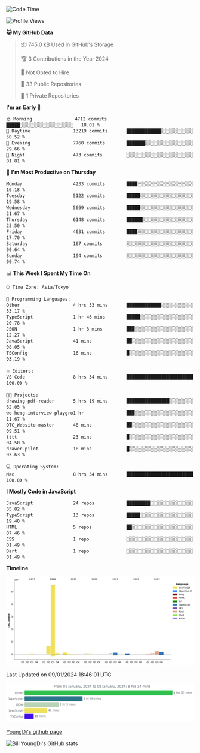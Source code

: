 <!--START_SECTION:waka-->
![Code Time](http://img.shields.io/badge/Code%20Time-302%20hrs%2031%20mins-blue)

![Profile Views](http://img.shields.io/badge/Profile%20Views-0-blue)

**🐱 My GitHub Data** 

> 📦 745.0 kB Used in GitHub's Storage 
 > 
> 🏆 3 Contributions in the Year 2024
 > 
> 🚫 Not Opted to Hire
 > 
> 📜 33 Public Repositories 
 > 
> 🔑 1 Private Repositories 
 > 
**I'm an Early 🐤** 

```text
🌞 Morning                4712 commits        █████░░░░░░░░░░░░░░░░░░░░   18.01 % 
🌆 Daytime                13219 commits       █████████████░░░░░░░░░░░░   50.52 % 
🌃 Evening                7760 commits        ███████░░░░░░░░░░░░░░░░░░   29.66 % 
🌙 Night                  473 commits         ░░░░░░░░░░░░░░░░░░░░░░░░░   01.81 % 
```
📅 **I'm Most Productive on Thursday** 

```text
Monday                   4233 commits        ████░░░░░░░░░░░░░░░░░░░░░   16.18 % 
Tuesday                  5122 commits        █████░░░░░░░░░░░░░░░░░░░░   19.58 % 
Wednesday                5669 commits        █████░░░░░░░░░░░░░░░░░░░░   21.67 % 
Thursday                 6148 commits        ██████░░░░░░░░░░░░░░░░░░░   23.50 % 
Friday                   4631 commits        ████░░░░░░░░░░░░░░░░░░░░░   17.70 % 
Saturday                 167 commits         ░░░░░░░░░░░░░░░░░░░░░░░░░   00.64 % 
Sunday                   194 commits         ░░░░░░░░░░░░░░░░░░░░░░░░░   00.74 % 
```


📊 **This Week I Spent My Time On** 

```text
🕑︎ Time Zone: Asia/Tokyo

💬 Programming Languages: 
Other                    4 hrs 33 mins       █████████████░░░░░░░░░░░░   53.17 % 
TypeScript               1 hr 46 mins        █████░░░░░░░░░░░░░░░░░░░░   20.78 % 
JSON                     1 hr 3 mins         ███░░░░░░░░░░░░░░░░░░░░░░   12.27 % 
JavaScript               41 mins             ██░░░░░░░░░░░░░░░░░░░░░░░   08.05 % 
TSConfig                 16 mins             █░░░░░░░░░░░░░░░░░░░░░░░░   03.19 % 

🔥 Editors: 
VS Code                  8 hrs 34 mins       █████████████████████████   100.00 % 

🐱‍💻 Projects: 
drawing-pdf-reader       5 hrs 19 mins       ████████████████░░░░░░░░░   62.05 % 
wo-heng-interview-playgro1 hr                ███░░░░░░░░░░░░░░░░░░░░░░   11.67 % 
OTC_Website-master       48 mins             ██░░░░░░░░░░░░░░░░░░░░░░░   09.51 % 
tttt                     23 mins             █░░░░░░░░░░░░░░░░░░░░░░░░   04.50 % 
drawer-pilot             18 mins             █░░░░░░░░░░░░░░░░░░░░░░░░   03.63 % 

💻 Operating System: 
Mac                      8 hrs 34 mins       █████████████████████████   100.00 % 
```

**I Mostly Code in JavaScript** 

```text
JavaScript               24 repos            █████████░░░░░░░░░░░░░░░░   35.82 % 
TypeScript               13 repos            █████░░░░░░░░░░░░░░░░░░░░   19.40 % 
HTML                     5 repos             ██░░░░░░░░░░░░░░░░░░░░░░░   07.46 % 
CSS                      1 repo              ░░░░░░░░░░░░░░░░░░░░░░░░░   01.49 % 
Dart                     1 repo              ░░░░░░░░░░░░░░░░░░░░░░░░░   01.49 % 
```



**Timeline**

![Lines of Code chart](https://raw.githubusercontent.com/Youngdi/Youngdi/master/assets/bar_graph.png)


 Last Updated on 09/01/2024 18:46:01 UTC
<!--END_SECTION:waka-->

![wakatime](./images/stat.svg)

[YoungDi's github page](https://youngdi.github.io)

![Bill YoungDi's GitHub stats](https://github-readme-stats.vercel.app/api?username=youngdi&count_private=true&show_icons=true)
